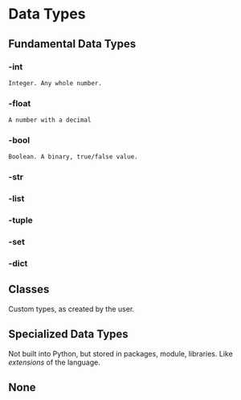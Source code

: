 # Data Types
## Fundamental Data Types
### -int
    Integer. Any whole number.
### -float
    A number with a decimal
### -bool
    Boolean. A binary, true/false value.
### -str

### -list

### -tuple

### -set

### -dict

## Classes
Custom types, as created by the user.

## Specialized Data Types
Not built into Python, but stored in packages, module, libraries. Like *extensions* of the language.

## None